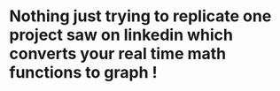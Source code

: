 # Nothing just trying to replicate one project saw on linkedin which converts your real time math functions to graph !
